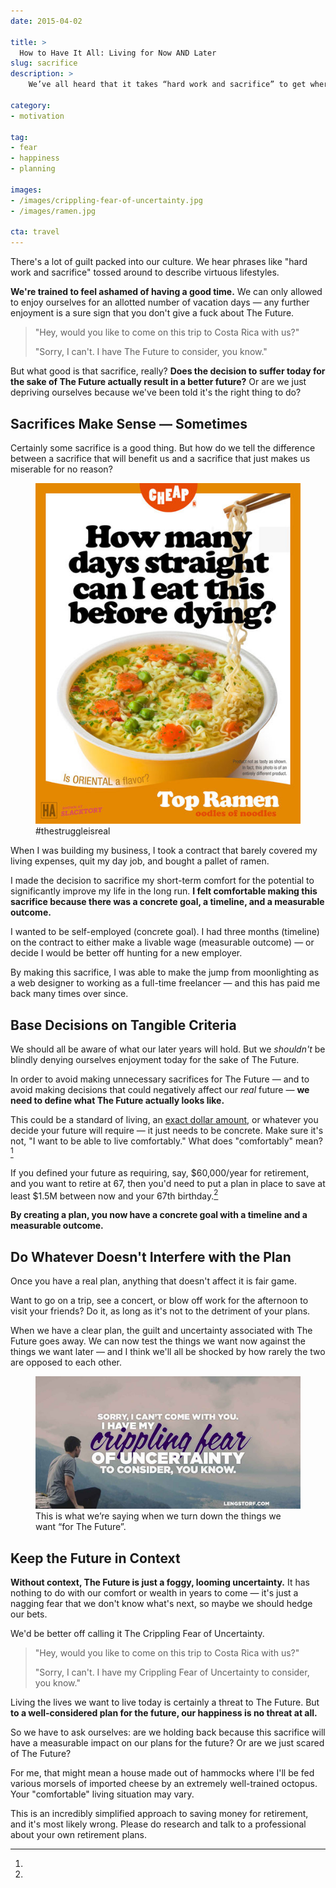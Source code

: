 ```yaml
---
date: 2015-04-02

title: >
  How to Have It All: Living for Now AND Later
slug: sacrifice
description: >
    We’ve all heard that it takes “hard work and sacrifice” to get where we want to go. But do our sacrifices actually get us closer to what we want in life?

category:
- motivation

tag:
- fear
- happiness
- planning

images:
- /images/crippling-fear-of-uncertainty.jpg
- /images/ramen.jpg

cta: travel
---
```


There's a lot of guilt packed into our culture. We hear phrases like "hard work
and sacrifice" tossed around to describe virtuous lifestyles.

**We're trained to feel ashamed of having a good time.** We can only allowed to
enjoy ourselves for an allotted number of vacation days — any further enjoyment
is a sure sign that you don't give a fuck about The Future.

> "Hey, would you like to come on this trip to Costa Rica with us?"
>
> "Sorry, I can't. I have The Future to consider, you know."

But what good is that sacrifice, really? **Does the decision to suffer today for the sake of The Future actually result in a better future?** Or are we just depriving ourselves because we've been told it's the right thing to do?

## Sacrifices Make Sense — Sometimes

Certainly some sacrifice is a good thing. But how do we tell the difference between a sacrifice that will benefit us and a sacrifice that just makes us miserable for no reason?

<figure class="figure figure--right">
  <img src="./images/ramen.jpg" alt="Ramen." />
  <figcaption class="figure__caption">
    #thestruggleisreal
  </figcaption>
</figure>

When I was building my business, I took a contract that barely covered my living expenses, quit my day job, and bought a pallet of ramen.

I made the decision to sacrifice my short-term comfort for the potential to significantly improve my life in the long run. **I felt comfortable making this sacrifice because there was a concrete goal, a timeline, and a measurable outcome.**

I wanted to be self-employed (concrete goal). I had three months (timeline) on the contract to either make a livable wage (measurable outcome) — or decide I would be better off hunting for a new employer.

By making this sacrifice, I was able to make the jump from moonlighting as a web designer to working as a full-time freelancer — and this has paid me back many times over since.

## Base Decisions on Tangible Criteria

We should all be aware of what our later years will hold. But we _shouldn't_ be blindly denying ourselves enjoyment today for the sake of The Future.

In order to avoid making unnecessary sacrifices for The Future — and to avoid making decisions that could negatively affect our _real_ future — **we need to define what The Future actually looks like.**

This could be a standard of living, an [exact dollar amount][1], or whatever you decide your future will require — it just needs to be concrete. Make sure it's not, "I want to be able to live comfortably." What does "comfortably"
mean?[^comfort]

If you defined your future as requiring, say, $60,000/year for retirement, and you want to retire at 67, then you'd need to put a plan in place to save at least $1.5M between now and your 67th birthday.[^simplified]

**By creating a plan, you now have a concrete goal with a timeline and a measurable outcome.**

## Do Whatever Doesn't Interfere with the Plan

Once you have a real plan, anything that doesn't affect it is fair game.

Want to go on a trip, see a concert, or blow off work for the afternoon to visit your friends? Do it, as long as it's not to the detriment of your plans.

When we have a clear plan, the guilt and uncertainty associated with The Future goes away. We can now test the things we want now against the things we want later — and I think we'll all be shocked by how rarely the two are opposed to each other.

<figure class="figure figure--center">
  <img src="./images/crippling-fear-of-uncertainty.jpg" alt="Sorry I couldn’t come with you, but I have my crippling fear of uncertainty to consider, you know." />
  <figcaption class="figure__caption">
    This is what we’re saying when we turn down the things we want “for The Future”.
  </figcaption>
</figure>

## Keep the Future in Context

**Without context, The Future is just a foggy, looming uncertainty.** It has nothing to do with our comfort or wealth in years to come — it's just a nagging fear that we don't know what's next, so maybe we should hedge our bets.

We'd be better off calling it The Crippling Fear of Uncertainty.

> "Hey, would you like to come on this trip to Costa Rica with us?"
>
> "Sorry, I can't. I have my Crippling Fear of Uncertainty to consider, you
> know."

Living the lives we want to live today is certainly a threat to The Future. But **to a well-considered plan for the future, our happiness is no threat at all.**

So we have to ask ourselves: are we holding back because this sacrifice will have a measurable impact on our plans for the future? Or are we just scared of The Future?

[^comfort]:
  For me, that might mean a house made out of hammocks where I'll be fed various morsels of imported cheese by an extremely well-trained octopus. Your "comfortable" living situation may vary.

[^simplified]:
  This is an incredibly simplified approach to saving money for retirement, and it's most likely wrong. Please do research and talk to a professional about your own retirement plans.

[1]: http://money.cnn.com/calculator/retirement/retirement-need/
